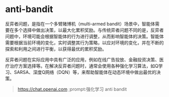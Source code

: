 

<!--
 * @version:
 * @Author:  StevenJokess（蔡舒起） https://github.com/StevenJokess
 * @Date: 2023-04-09 20:27:38
 * @LastEditors:  StevenJokess（蔡舒起） https://github.com/StevenJokess
 * @LastEditTime: 2023-04-09 20:27:49
 * @Description:
 * @Help me: make friends by a867907127@gmail.com and help me get some “foreign” things or service I need in life; 如有帮助，请赞助，失业3年了。![支付宝收款码](https://github.com/StevenJokess/d2rl/blob/master/img/%E6%94%B6.jpg)
 * @TODO::
 * @Reference:
-->
# anti-bandit

反弈者问题，是指在一个多臂赌博机（multi-armed bandit）场景中，智能体需要在多个选择中做出决策，以最大化累积奖励。与传统弈者问题不同的是，反弈者问题中，环境可能会根据智能体的行为进行调整，从而影响智能体的决策。智能体需要根据当前环境的变化，实时调整其行为策略，以应对环境的变化，并在不断的探索和利用之间进行平衡，以获得最优的累积奖励。

反弈者问题在实际应用中具有广泛的应用，例如在线广告投放、金融投资决策、医疗治疗方案选择等。在解决反弈者问题时，通常会使用各种强化学习算法，如Q学习、SARSA、深度Q网络（DQN）等，来帮助智能体在动态环境中做出最优的决策。

[1]: https://cloud.tencent.com/edu/learning/live-2060

> https://chat.openai.com ;prompt:强化学习 anti bandit
